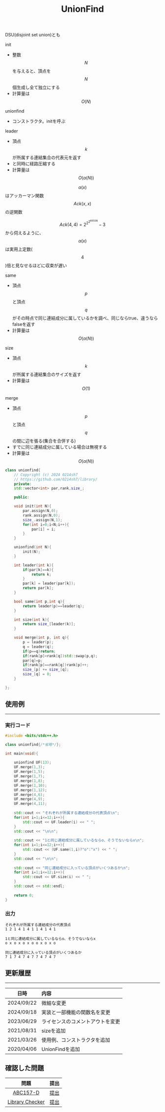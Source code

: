 ﻿---
title: "UnionFind"
permalink: /posts/unionfind
writer: 0214sh7
layout: library
---

DSU(disjoint set union)とも

init
- 整数 $$N$$ を与えると、頂点を$$N$$個生成し全て独立にする
- 計算量は $$Ο(N)$$

unionfind
- コンストラクタ。initを呼ぶ

leader
- 頂点 $$k$$ が所属する連結集合の代表元を返す
- と同時に経路圧縮する
- 計算量は $$Ο(\alpha (N))$$

$$α(x)$$ はアッカーマン関数 $$Ack(x,x)$$ の逆関数

$$Ack(4,4) = 2^{2^{2^{65536}}}-3$$ から伺えるように、 $$\alpha (x)$$ は実用上定数( $$4$$ )倍と見なせるほどに収束が遅い

same
- 頂点 $$p$$ と頂点 $$q$$ がその時点で同じ連結成分に属しているかを調べ、同じならtrue、違うならfalseを返す
- 計算量は $$Ο(\alpha (N))$$

size
- 頂点 $$k$$ が所属する連結集合のサイズを返す
- 計算量は $$Ο(1)$$

merge
- 頂点 $$p$$ と頂点 $$q$$ の間に辺を張る(集合を合併する)
- すでに同じ連結成分に属している場合は無視する
- 計算量は $$Ο(\alpha (N))$$


```cpp
class unionfind{
    // Copyright (c) 2024 0214sh7
    // https://github.com/0214sh7/library/
    private:
    std::vector<int> par,rank,size_;

    public:

    void init(int N){
        par.assign(N,0);
        rank.assign(N,0);
        size_.assign(N,1);
        for(int i=0;i<N;i++){
            par[i] = i;
        }
    }

    unionfind(int N){
        init(N);
    }

    int leader(int k){
        if(par[k]==k){
            return k;
        }
        par[k] = leader(par[k]);
        return par[k];
    }

    bool same(int p,int q){
        return leader(p)==leader(q);
    }

    int size(int k){
        return size_[leader(k)];
    }

    void merge(int p, int q){
        p = leader(p);
        q = leader(q);
        if(p==q)return;
        if(rank[p]<rank[q])std::swap(p,q);
        par[q]=p;
        if(rank[p]==rank[q])rank[p]++;
        size_[p] += size_[q];
        size_[q] = 0;
    }

};
```


## 使用例
***

### 実行コード
```cpp
#include <bits/stdc++.h>

class unionfind{/*省略*/};

int main(void){
    
    unionfind UF(13);
    UF.merge(1,3);
    UF.merge(1,5);
    UF.merge(1,7);
    UF.merge(1,8);
    UF.merge(1,10);
    UF.merge(1,12);
    UF.merge(4,6);
    UF.merge(4,9);
    UF.merge(4,11);
    
    std::cout << "それぞれが所属する連結成分の代表頂点\n";
    for(int i=1;i<=12;i++){
        std::cout << UF.leader(i) << " ";
    }
    std::cout << "\n\n";
    
    std::cout << "1と同じ連結成分に属しているならo、そうでないならx\n";
    for(int i=1;i<=12;i++){
        std::cout << (UF.same(1,i)?"o":"x") << " ";
    }
    std::cout << "\n\n";
    
    std::cout << "同じ連結成分に入っている頂点がいくつあるか\n";
    for(int i=1;i<=12;i++){
        std::cout << UF.size(i) << " ";
    }
    std::cout << std::endl;
    
    return 0;
}
```

### 出力
```
それぞれが所属する連結成分の代表頂点
1 2 1 4 1 4 1 1 4 1 4 1 

1と同じ連結成分に属しているならo、そうでないならx
o x o x o x o o x o x o 

同じ連結成分に入っている頂点がいくつあるか
7 1 7 4 7 4 7 7 4 7 4 7 

```


## 更新履歴
***

| 日時 | 内容 |
| :---: | :--- |
| 2024/09/22 | 微細な変更 |
| 2024/09/18 | 実装と一部機能の関数名を変更 |
| 2023/06/29 | ライセンスのコメントアウトを変更 |
| 2021/08/31 | sizeを追加 |
| 2021/03/26 | 使用例、コンストラクタを追加 |
| 2020/04/06 | UnionFindを追加 |

## 確認した問題

| 問題 | 提出 |
| :---: | :--- |
| [ABC157-D](https://atcoder.jp/contests/abc157/tasks/abc157_d) | [提出](https://atcoder.jp/contests/abc157/submissions/58005509) |
| [Library Checker](https://judge.yosupo.jp/problem/unionfind) | [提出](https://judge.yosupo.jp/submission/237109) |